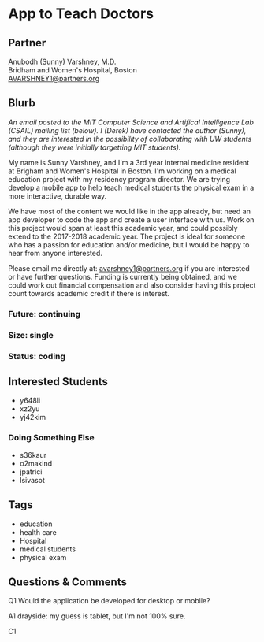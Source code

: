 # App to Teach Doctors

## Partner

Anubodh (Sunny) Varshney, M.D.  
Bridham and Women's Hospital, Boston  
AVARSHNEY1@partners.org


## Blurb

_An email posted to the MIT Computer Science and Artifical Intelligence
Lab (CSAIL) mailing list (below). I (Derek) have contacted the author (Sunny),
and they are interested in the possibility of collaborating with UW
students (although they were initially targetting MIT students)._


My name is Sunny Varshney, and I'm a 3rd year internal medicine resident at
Brigham and Women's Hospital in Boston. I'm working on a medical education project
with my residency program director. We are trying develop a mobile app to
help teach medical students the physical exam in a more interactive,
durable way.

We have most of the content we would like in the app already, but need an
app developer to code the app and create a user interface with us. Work on
this project would span at least this academic year, and could possibly
extend to the 2017-2018 academic year. The project is ideal for someone who
has a passion for education and/or medicine, but I would be happy to hear
from anyone interested.

Please email me directly at: avarshney1@partners.org if you are interested
or have further questions. Funding is currently being obtained, and we
could work out financial compensation and also consider having this project
count towards academic credit if there is interest.


### Future: continuing
### Size: single
### Status: coding

## Interested Students
* y648li
* xz2yu
* yj42kim

### Doing Something Else
* s36kaur
* o2makind
* jpatrici
* lsivasot

## Tags
* education
* health care
* Hospital
* medical students
* physical exam

## Questions & Comments

Q1 Would the application be developed for desktop or mobile?

A1 drayside: my guess is tablet, but I'm not 100% sure.

C1
